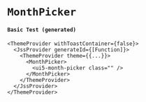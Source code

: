 # `MonthPicker`

#### `Basic Test (generated)`

```
<ThemeProvider withToastContainer={false}>
  <JssProvider generateId={[Function]}>
    <ThemeProvider theme={{...}}>
      <MonthPicker>
        <ui5-month-picker class="" />
      </MonthPicker>
    </ThemeProvider>
  </JssProvider>
</ThemeProvider>
```

